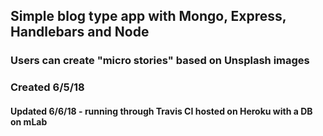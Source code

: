 ## Simple blog type app with Mongo, Express, Handlebars and Node
### Users can create "micro stories" based on Unsplash images

### Created 6/5/18

#### Updated 6/6/18 - running through Travis CI hosted on Heroku with a DB on mLab
